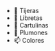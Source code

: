 - 👋 Tijeras
- 👀 Libretas
- 🌱 Cartulinas
- 💞️ Plumones
- 📫 Colores

<!---
Zarahihh/Zarahihh is a ✨ special ✨ repository because its `README.md` (this file) appears on your GitHub profile.
You can click the Preview link to take a look at your changes.
--->
